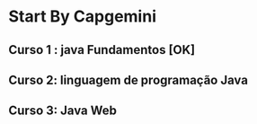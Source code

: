 # Start By Capgemini

## Curso 1 : java Fundamentos [OK]

## Curso 2: linguagem de programação Java

## Curso 3: Java Web
